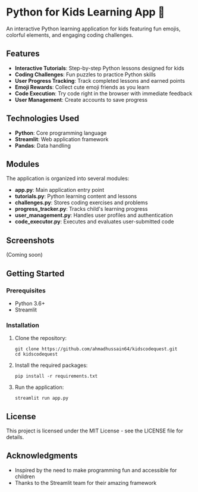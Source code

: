 # Python for Kids Learning App 🐍

An interactive Python learning application for kids featuring fun emojis, colorful elements, and engaging coding challenges.

## Features

- **Interactive Tutorials**: Step-by-step Python lessons designed for kids
- **Coding Challenges**: Fun puzzles to practice Python skills
- **User Progress Tracking**: Track completed lessons and earned points
- **Emoji Rewards**: Collect cute emoji friends as you learn
- **Code Execution**: Try code right in the browser with immediate feedback
- **User Management**: Create accounts to save progress

## Technologies Used

- **Python**: Core programming language
- **Streamlit**: Web application framework
- **Pandas**: Data handling

## Modules

The application is organized into several modules:

- **app.py**: Main application entry point
- **tutorials.py**: Python learning content and lessons
- **challenges.py**: Stores coding exercises and problems
- **progress_tracker.py**: Tracks child's learning progress
- **user_management.py**: Handles user profiles and authentication
- **code_executor.py**: Executes and evaluates user-submitted code

## Screenshots

(Coming soon)

## Getting Started

### Prerequisites

- Python 3.6+
- Streamlit

### Installation

1. Clone the repository:
   ```
   git clone https://github.com/ahmadhussain64/kidscodequest.git
   cd kidscodequest
   ```

2. Install the required packages:
   ```
   pip install -r requirements.txt
   ```

3. Run the application:
   ```
   streamlit run app.py
   ```

## License

This project is licensed under the MIT License - see the LICENSE file for details.

## Acknowledgments

- Inspired by the need to make programming fun and accessible for children
- Thanks to the Streamlit team for their amazing framework